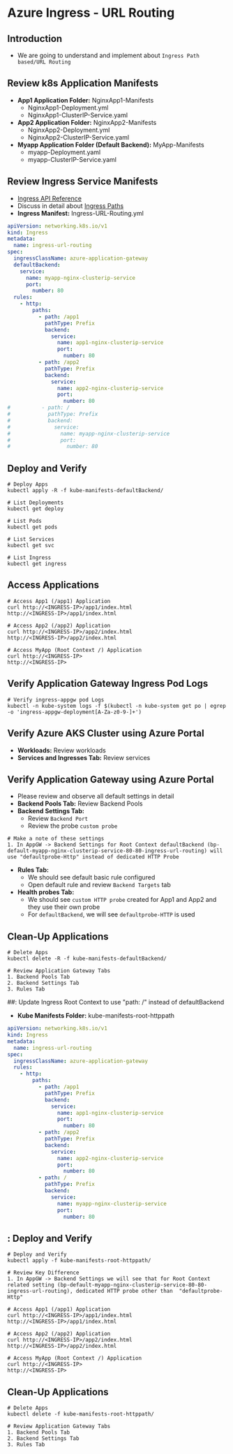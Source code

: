 # Azure Ingress - URL Routing

## Introduction
- We are going to understand and implement about `Ingress Path based/URL Routing`

## Review k8s Application Manifests
- **App1 Application Folder:** NginxApp1-Manifests
  - NginxApp1-Deployment.yml
  - NginxApp1-ClusterIP-Service.yaml
- **App2 Application Folder:** NginxApp2-Manifests
  - NginxApp2-Deployment.yml
  - NginxApp2-ClusterIP-Service.yaml
- **Myapp Application Folder (Default Backend):** MyApp-Manifests
  - myapp-Deployment.yaml
  - myapp-ClusterIP-Service.yaml

## Review Ingress Service Manifests
- [Ingress API Reference](https://kubernetes.io/docs/reference/generated/kubernetes-api/v1.27/)
- Discuss in detail about [Ingress Paths](https://kubernetes.io/docs/concepts/services-networking/ingress/#examples)
- **Ingress Manifest:** Ingress-URL-Routing.yml
```yaml
apiVersion: networking.k8s.io/v1
kind: Ingress
metadata:
  name: ingress-url-routing
spec:
  ingressClassName: azure-application-gateway
  defaultBackend:
    service:
      name: myapp-nginx-clusterip-service
      port:
        number: 80
  rules:
    - http:
        paths:
          - path: /app1
            pathType: Prefix
            backend:
              service:
                name: app1-nginx-clusterip-service
                port: 
                  number: 80
          - path: /app2
            pathType: Prefix
            backend:
              service:
                name: app2-nginx-clusterip-service
                port: 
                  number: 80  
#          - path: /
#            pathType: Prefix
#            backend:
#              service:
#                name: myapp-nginx-clusterip-service
#                port: 
#                  number: 80                  
```

## Deploy and Verify
```t
# Deploy Apps
kubectl apply -R -f kube-manifests-defaultBackend/

# List Deployments
kubectl get deploy

# List Pods
kubectl get pods

# List Services
kubectl get svc

# List Ingress
kubectl get ingress
```

## Access Applications
```t
# Access App1 (/app1) Application
curl http://<INGRESS-IP>/app1/index.html
http://<INGRESS-IP>/app1/index.html

# Access App2 (/app2) Application
curl http://<INGRESS-IP>/app2/index.html
http://<INGRESS-IP>/app2/index.html

# Access MyApp (Root Context /) Application
curl http://<INGRESS-IP>
http://<INGRESS-IP>
```

## Verify Application Gateway Ingress Pod Logs
```t
# Verify ingress-appgw pod Logs 
kubectl -n kube-system logs -f $(kubectl -n kube-system get po | egrep -o 'ingress-appgw-deployment[A-Za-z0-9-]+')
```

## Verify Azure AKS Cluster using Azure Portal
- **Workloads:** Review workloads
- **Services and Ingresses Tab:** Review services

## Verify Application Gateway using Azure Portal
- Please review and observe all default settings in detail
- **Backend Pools Tab:** Review Backend Pools
- **Backend Settings Tab:**   
  - Review `Backend Port`
  - Review the probe `custom probe`
```t  
# Make a note of these settings
1. In AppGW -> Backend Settings for Root Context defaultBackend (bp-default-myapp-nginx-clusterip-service-80-80-ingress-url-routing) will use "defaultprobe-Http" instead of dedicated HTTP Probe
```
- **Rules Tab:** 
  - We should see default basic rule configured
  - Open default rule and review `Backend Targets` tab
- **Health probes Tab:**       
  - We should see `custom HTTP probe` created for App1 and App2 and they use their own probe
  - For `defaultBackend`, we will see `defaultprobe-HTTP` is used

## Clean-Up Applications
```t
# Delete Apps
kubectl delete -R -f kube-manifests-defaultBackend/

# Review Application Gateway Tabs
1. Backend Pools Tab 
2. Backend Settings Tab
3. Rules Tab
```

##: Update Ingress Root Context to use "path: /" instead of defaultBackend
- **Kube Manifests Folder:** kube-manifests-root-httppath
```yaml
apiVersion: networking.k8s.io/v1
kind: Ingress
metadata:
  name: ingress-url-routing
spec:
  ingressClassName: azure-application-gateway
  rules:
    - http:
        paths:
          - path: /app1
            pathType: Prefix
            backend:
              service:
                name: app1-nginx-clusterip-service
                port: 
                  number: 80
          - path: /app2
            pathType: Prefix
            backend:
              service:
                name: app2-nginx-clusterip-service
                port: 
                  number: 80  
          - path: /
            pathType: Prefix
            backend:
              service:
                name: myapp-nginx-clusterip-service
                port: 
                  number: 80                  
```
## : Deploy and Verify
```t
# Deploy and Verify
kubectl apply -f kube-manifests-root-httppath/

# Review Key Difference
1. In AppGW -> Backend Settings we will see that for Root Context related setting (bp-default-myapp-nginx-clusterip-service-80-80-ingress-url-routing), dedicated HTTP probe other than  "defaultprobe-Http"

# Access App1 (/app1) Application
curl http://<INGRESS-IP>/app1/index.html
http://<INGRESS-IP>/app1/index.html

# Access App2 (/app2) Application
curl http://<INGRESS-IP>/app2/index.html
http://<INGRESS-IP>/app2/index.html

# Access MyApp (Root Context /) Application
curl http://<INGRESS-IP>
http://<INGRESS-IP>
```

## Clean-Up Applications
```t
# Delete Apps
kubectl delete -f kube-manifests-root-httppath/

# Review Application Gateway Tabs
1. Backend Pools Tab 
2. Backend Settings Tab
3. Rules Tab
```